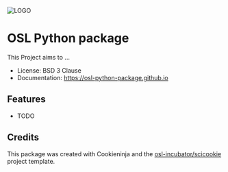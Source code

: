 ![LOGO](/images/logo.png)

# OSL Python package

This Project aims to ...

* License: BSD 3 Clause
* Documentation: https://osl-python-package.github.io

## Features

* TODO

## Credits

This package was created with Cookieninja and the
[osl-incubator/scicookie](https://github.com/osl-incubator/scicookie)
project template.
